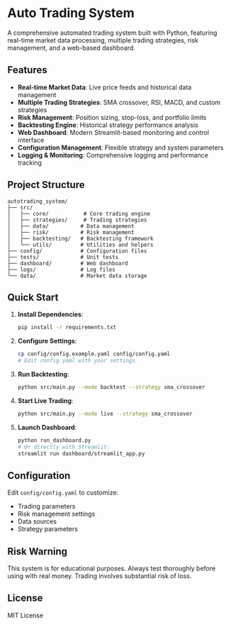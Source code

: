 # Auto Trading System

A comprehensive automated trading system built with Python, featuring real-time market data processing, multiple trading strategies, risk management, and a web-based dashboard.

## Features

- **Real-time Market Data**: Live price feeds and historical data management
- **Multiple Trading Strategies**: SMA crossover, RSI, MACD, and custom strategies
- **Risk Management**: Position sizing, stop-loss, and portfolio limits
- **Backtesting Engine**: Historical strategy performance analysis
- **Web Dashboard**: Modern Streamlit-based monitoring and control interface
- **Configuration Management**: Flexible strategy and system parameters
- **Logging & Monitoring**: Comprehensive logging and performance tracking

## Project Structure

```
autotrading_system/
├── src/
│   ├── core/           # Core trading engine
│   ├── strategies/     # Trading strategies
│   ├── data/          # Data management
│   ├── risk/          # Risk management
│   ├── backtesting/   # Backtesting framework
│   └── utils/         # Utilities and helpers
├── config/            # Configuration files
├── tests/             # Unit tests
├── dashboard/         # Web dashboard
├── logs/              # Log files
└── data/              # Market data storage
```

## Quick Start

1. **Install Dependencies**:
   ```bash
   pip install -r requirements.txt
   ```

2. **Configure Settings**:
   ```bash
   cp config/config.example.yaml config/config.yaml
   # Edit config.yaml with your settings
   ```

3. **Run Backtesting**:
   ```bash
   python src/main.py --mode backtest --strategy sma_crossover
   ```

4. **Start Live Trading**:
   ```bash
   python src/main.py --mode live --strategy sma_crossover
   ```

5. **Launch Dashboard**:
   ```bash
   python run_dashboard.py
   # Or directly with Streamlit:
   streamlit run dashboard/streamlit_app.py
   ```

## Configuration

Edit `config/config.yaml` to customize:
- Trading parameters
- Risk management settings
- Data sources
- Strategy parameters

## Risk Warning

This system is for educational purposes. Always test thoroughly before using with real money. Trading involves substantial risk of loss.

## License

MIT License
